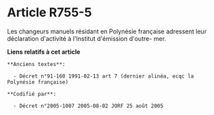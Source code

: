 # Article R755-5

Les changeurs manuels résidant en Polynésie française adressent leur déclaration d'activité à l'Institut d'émission d'outre-
mer.

**Liens relatifs à cet article**

	**Anciens textes**:

	  - Décret n°91-160 1991-02-13 art 7 (dernier alinéa, ecqc la Polynésie française)

	**Codifié par**:

	  - Décret n°2005-1007 2005-08-02 JORF 25 août 2005
